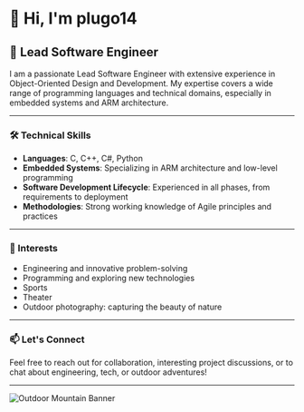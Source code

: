 # 👋 Hi, I'm plugo14

## 🚀 Lead Software Engineer

I am a passionate Lead Software Engineer with extensive experience in Object-Oriented Design and Development. My expertise covers a wide range of programming languages and technical domains, especially in embedded systems and ARM architecture.

---

### 🛠️ Technical Skills

- **Languages**: C, C++, C#, Python
- **Embedded Systems**: Specializing in ARM architecture and low-level programming
- **Software Development Lifecycle**: Experienced in all phases, from requirements to deployment
- **Methodologies**: Strong working knowledge of Agile principles and practices

---

### 🌟 Interests

- Engineering and innovative problem-solving
- Programming and exploring new technologies
- Sports
- Theater
- Outdoor photography: capturing the beauty of nature

---

### 📫 Let's Connect

Feel free to reach out for collaboration, interesting project discussions, or to chat about engineering, tech, or outdoor adventures!

---

![Outdoor Mountain Banner](images/jobos.jpg) <!-- Change or remove this banner image as desired -->
